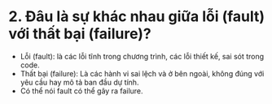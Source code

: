 # 2. Đâu là sự khác nhau giữa lỗi (fault) với thất bại (failure)?
- Lỗi (fault): là các lỗi tĩnh trong chương trình, các lỗi thiết kế, sai sót trong code.
- Thất bại (failure): Là các hành vi sai lệch và ở bên ngoài, không đúng với yêu cầu hay mô tả ban đầu dự tính.
- Có thể nói fault có thể gây ra failure.